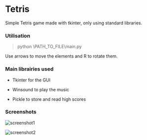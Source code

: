 # Tetris

Simple Tetris game made with tkinter, only using standard libraries.

### Utilisation

> python \PATH_TO_FILE\main.py

Use arrows to move the elements and R to rotate them.

### Main librairies used

* Tkinter for the GUI

* Winsound to play the music

* Pickle to store and read high scores

### Screenshots

![screenshot1](https://user-images.githubusercontent.com/69766734/105018156-ec14e380-5a44-11eb-9f8a-56f75e955c97.png)

![screenshot2](https://user-images.githubusercontent.com/69766734/105018504-6180b400-5a45-11eb-8d4a-f3b6f6dd37fa.PNG)



